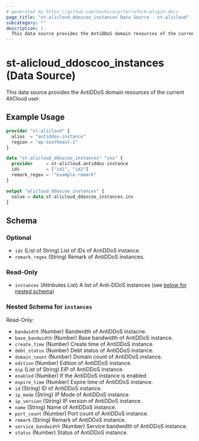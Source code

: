 ```yaml
---
# generated by https://github.com/hashicorp/terraform-plugin-docs
page_title: "st-alicloud_ddoscoo_instances Data Source - st-alicloud"
subcategory: ""
description: |-
  This data source provides the AntiDDoS domain resources of the current AliCloud user.
---
```


# st-alicloud_ddoscoo_instances (Data Source)

This data source provides the AntiDDoS domain resources of the current AliCloud user.

## Example Usage

```terraform
provider "st-alicloud" {
  alias  = "antiddos-instance"
  region = "ap-southeast-1"
}

data "st-alicloud_ddoscoo_instances" "ins" {
  provider     = st-alicloud.antiddos-instance
  ids          = ["id1", "id2"]
  remark_regex = "^example-remark"
}

output "alicloud_ddoscoo_instances" {
  value = data.st-alicloud_ddoscoo_instances.ins
}
```

<!-- schema generated by tfplugindocs -->
## Schema

### Optional

- `ids` (List of String) List of IDs of AntiDDoS instance.
- `remark_regex` (String) Remark of AntiDDoS instances.

### Read-Only

- `instances` (Attributes List) A list of Anti-DDoS instances (see [below for nested schema](#nestedatt--instances))

<a id="nestedatt--instances"></a>
### Nested Schema for `instances`

Read-Only:

- `bandwidth` (Number) Bandwidth of AntiDDoS instacne.
- `base_bandwidth` (Number) Base bandwidth of AntiDDoS instance.
- `create_time` (Number) Create time of AntiDDoS instance.
- `debt_status` (Number) Debt status of AntiDDoS instance.
- `domain_count` (Number) Domain count of AntiDDoS instance.
- `edition` (Number) Edition of AntiDDoS instance.
- `eip` (List of String) EIP of AntiDDoS instance.
- `enabled` (Number) If the AntiDDoS instance is enabled
- `expire_time` (Number) Expire time of AntiDDoS instance.
- `id` (String) ID of AntiDDoS instance.
- `ip_mode` (String) IP Mode of AntiDDoS instance.
- `ip_version` (String) IP version of AntiDDoS instance.
- `name` (String) Name of AntiDDoS instance.
- `port_count` (Number) Port count of AntiDDoS instance.
- `remark` (String) Remark of AntiDDoS instance.
- `service_bandwidth` (Number) Service bandwidth of AntiDDoS instance.
- `status` (Number) Status of AntiDDoS instance.


